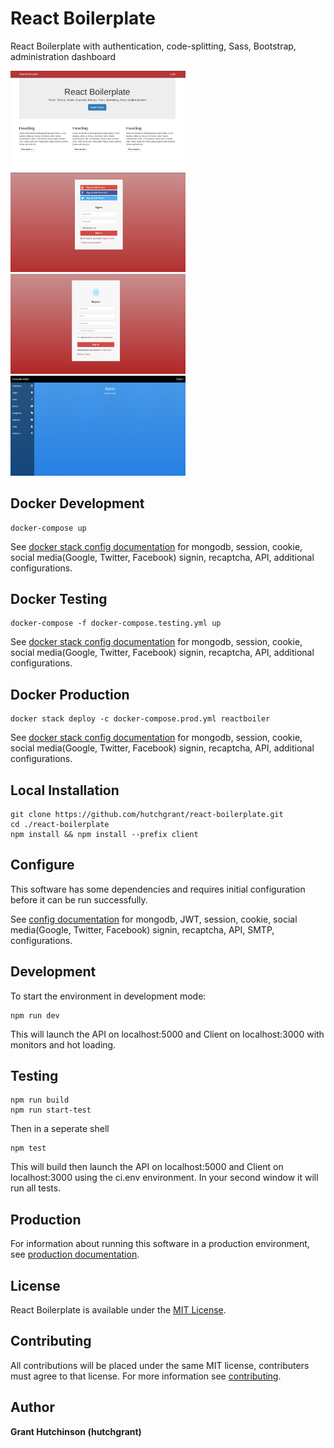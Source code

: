 # React Boilerplate

React Boilerplate with authentication, code-splitting,
Sass, Bootstrap, administration dashboard

<a href="https://github.com/hutchgrant/react-boilerplate/raw/master/docs/screenshots/screen_home.png"><img src="./docs/screenshots/screen_home.png" width="280px"></a>
<a href="https://github.com/hutchgrant/react-boilerplate/raw/master/docs/screenshots/screen_login.png"><img src="./docs/screenshots/screen_login.png" width="280px"></a>
<a href="https://github.com/hutchgrant/react-boilerplate/raw/master/docs/screenshots/screen_register.png"><img src="./docs/screenshots/screen_register.png" width="280px"></a>
<a href="https://github.com/hutchgrant/react-boilerplate/raw/master/docs/screenshots/screen_admin.png"><img src="./docs/screenshots/screen_admin.png" width="280px"></a>

## Docker Development

```
docker-compose up
```

See [docker stack config documentation](https://github.com/hutchgrant/react-boilerplate/blob/master/docs/README_DOCKER.md) for mongodb, session, cookie, social media(Google, Twitter,
Facebook) signin, recaptcha, API, additional configurations.

## Docker Testing

```
docker-compose -f docker-compose.testing.yml up
```

See [docker stack config documentation](https://github.com/hutchgrant/react-boilerplate/blob/master/docs/README_DOCKER.md) for mongodb, session, cookie, social media(Google, Twitter,
Facebook) signin, recaptcha, API, additional configurations.

## Docker Production

```
docker stack deploy -c docker-compose.prod.yml reactboiler
```

See [docker stack config documentation](https://github.com/hutchgrant/react-boilerplate/blob/master/docs/README_DOCKER.md) for mongodb, session, cookie, social media(Google, Twitter,
Facebook) signin, recaptcha, API, additional configurations.

## Local Installation

```
git clone https://github.com/hutchgrant/react-boilerplate.git
cd ./react-boilerplate
npm install && npm install --prefix client
```

## Configure

This software has some dependencies and requires initial configuration before it
can be run successfully.

See
[config documentation](https://github.com/hutchgrant/react-boilerplate/blob/master/docs/README_CONFIG.md) for mongodb, JWT, session, cookie, social media(Google, Twitter,
Facebook) signin, recaptcha, API, SMTP, configurations.

## Development

To start the environment in development mode:

```
npm run dev
```

This will launch the API on localhost:5000 and Client on localhost:3000
with monitors and hot loading.

## Testing

```
npm run build
npm run start-test
```

Then in a seperate shell

```
npm test
```

This will build then launch the API on localhost:5000 and Client on localhost:3000 using the ci.env environment. In your second window it will run all tests.

## Production

For information about running this software in a production environment, see
[production documentation](https://github.com/hutchgrant/react-boilerplate/blob/master/docs/README_PROD.md).

## License

React Boilerplate is available under the
[MIT License](https://github.com/hutchgrant/react-boilerplate/blob/master/LICENSE).

## Contributing

All contributions will be placed under the same MIT license, contributers must
agree to that license. For more information see
[contributing](https://github.com/hutchgrant/react-boilerplate/blob/master/CONTRIBUTING.md).

## Author

**Grant Hutchinson (hutchgrant)**
